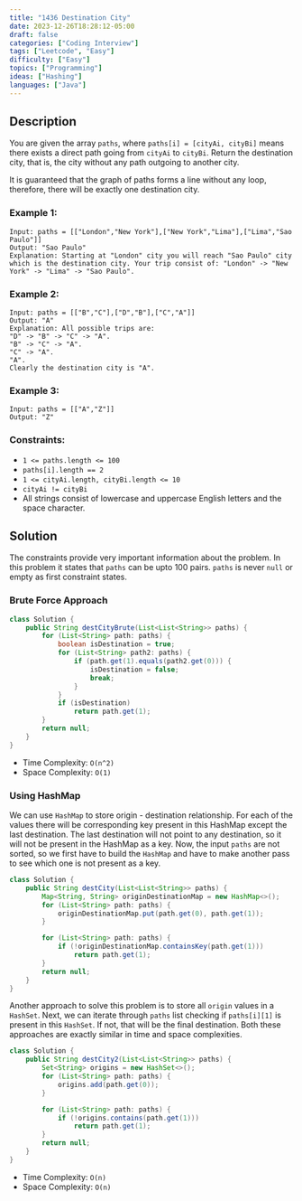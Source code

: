 ```yaml
---
title: "1436 Destination City"
date: 2023-12-26T18:28:12-05:00
draft: false
categories: ["Coding Interview"]
tags: ["Leetcode", "Easy"]
difficulty: ["Easy"]
topics: ["Programming"]
ideas: ["Hashing"]
languages: ["Java"]
---
```


## Description

You are given the array `paths`, where `paths[i] = [cityAi, cityBi]` means there exists a direct path going from `cityAi` to `cityBi`. Return the destination city, that is, the city without any path outgoing to another city.

It is guaranteed that the graph of paths forms a line without any loop, therefore, there will be exactly one destination city.

### Example 1:

```
Input: paths = [["London","New York"],["New York","Lima"],["Lima","Sao Paulo"]]
Output: "Sao Paulo" 
Explanation: Starting at "London" city you will reach "Sao Paulo" city which is the destination city. Your trip consist of: "London" -> "New York" -> "Lima" -> "Sao Paulo".
```

### Example 2:

```
Input: paths = [["B","C"],["D","B"],["C","A"]]
Output: "A"
Explanation: All possible trips are: 
"D" -> "B" -> "C" -> "A". 
"B" -> "C" -> "A". 
"C" -> "A". 
"A". 
Clearly the destination city is "A".
```

### Example 3:

```
Input: paths = [["A","Z"]]
Output: "Z"
```

### Constraints:

- `1 <= paths.length <= 100`
- `paths[i].length == 2`
- `1 <= cityAi.length, cityBi.length <= 10`
- `cityAi != cityBi`
- All strings consist of lowercase and uppercase English letters and the space character.

## Solution

The constraints provide very important information about the problem. In this problem it states that `paths` can be upto 100 pairs. `paths` is never `null` or empty as first constraint states.

### Brute Force Approach

```java
class Solution {
    public String destCityBrute(List<List<String>> paths) {
        for (List<String> path: paths) {
            boolean isDestination = true;
            for (List<String> path2: paths) {
                if (path.get(1).equals(path2.get(0))) {
                    isDestination = false;
                    break;
                }
            }
            if (isDestination)
                return path.get(1);
        }
        return null;
    }
}
```

- Time Complexity: `O(n^2)`
- Space Complexity: `O(1)`

### Using HashMap

We can use `HashMap` to store origin - destination relationship. For each of the values there will be corresponding key present in this HashMap except the last destination. The last destination will not point to any destination, so it will not be present in the HashMap as a key. Now, the input `paths` are not sorted, so we first have to build the `HashMap` and have to make another pass to see which one is not present as a key.

```java
class Solution {
    public String destCity(List<List<String>> paths) {
        Map<String, String> originDestinationMap = new HashMap<>();
        for (List<String> path: paths) {
            originDestinationMap.put(path.get(0), path.get(1));
        }

        for (List<String> path: paths) {
            if (!originDestinationMap.containsKey(path.get(1)))
                return path.get(1);
        }
        return null;
    }
}
```

Another approach to solve this problem is to store all `origin` values in a `HashSet`. Next, we can iterate through `paths` list checking if `paths[i][1]` is present in this `HashSet`. If not, that will be the final destination. Both these approaches are exactly similar in time and space complexities.

```java
class Solution {
    public String destCity2(List<List<String>> paths) {
        Set<String> origins = new HashSet<>();
        for (List<String> path: paths) {
            origins.add(path.get(0));
        }

        for (List<String> path: paths) {
            if (!origins.contains(path.get(1)))
                return path.get(1);
        }
        return null;
    }
}
```

- Time Complexity: `O(n)`
- Space Complexity: `O(n)`

